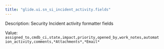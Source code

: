 ```yaml
---
title: "glide.ui.sn_si_incident_activity.fields"
---
```


Description: Security Incident activity formatter fields

Value: `assigned_to,cmdb_ci,state,impact,priority,opened_by,work_notes,automation_activity,comments,*Attachments*,*Email*`